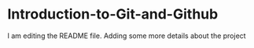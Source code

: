 # Introduction-to-Git-and-Github
I am editing the README file. Adding some more details about the project

